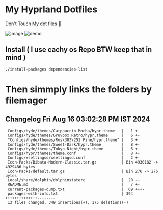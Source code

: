 # My Hyprland Dotfiles
  Don't Touch My dot files 🙂
 

  ![image](https://github.com/ALEX5402/dotfiles/assets/76860596/2fbe6020-4d76-4cf7-b052-58ff43cda405)
  ![demo](https://github.com/ALEX5402/dotfiles/assets/76860596/ff68bba7-e8da-49d3-a716-3ed3d73cfc25)

## Install ( I use cachy os Repo BTW keep that in mind )
``` ./install-packages dependencies-list ```

# Then simmply links the folders by filemager
 
## Changelog Fri Aug 16 03:02:28 PM IST 2024
```
 Configs/hyde/themes/Catppuccin Mocha/hypr.theme   |   1 +
 Configs/hyde/themes/Gruvbox Retro/hypr.theme      |   6 +-
 "Configs/hyde/themes/Ros\303\251 Pine/hypr.theme" |   3 +
 Configs/hyde/themes/Sweet-Dark/hypr.theme         |   8 +-
 Configs/hyde/themes/Tokyo Night/hypr.theme        |   6 +-
 Configs/hypr/themes/theme.conf                    |   8 +-
 Configs/xsettingsd/xsettingsd.conf                |   2 +-
 Icon-Packs/Bibata-Modern-Classic.tar.gz           | Bin 4930182 -> 4929486 bytes
 Icon-Packs/default.tar.gz                         | Bin 276 -> 275 bytes
 Local/share/dolphin/dolphinstaterc                |  20 --
 README.md                                         |   7 +-
 current-packages-dump.txt                         |  69 +++-
 packages-with-info.txt                            | 394 ++++++++++++++--------
 13 files changed, 349 insertions(+), 175 deletions(-)
```
 
